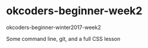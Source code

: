 # okcoders-beginner-week2
okcoders-beginner-winter2017-week2

Some command line, git, and a full CSS lesson
